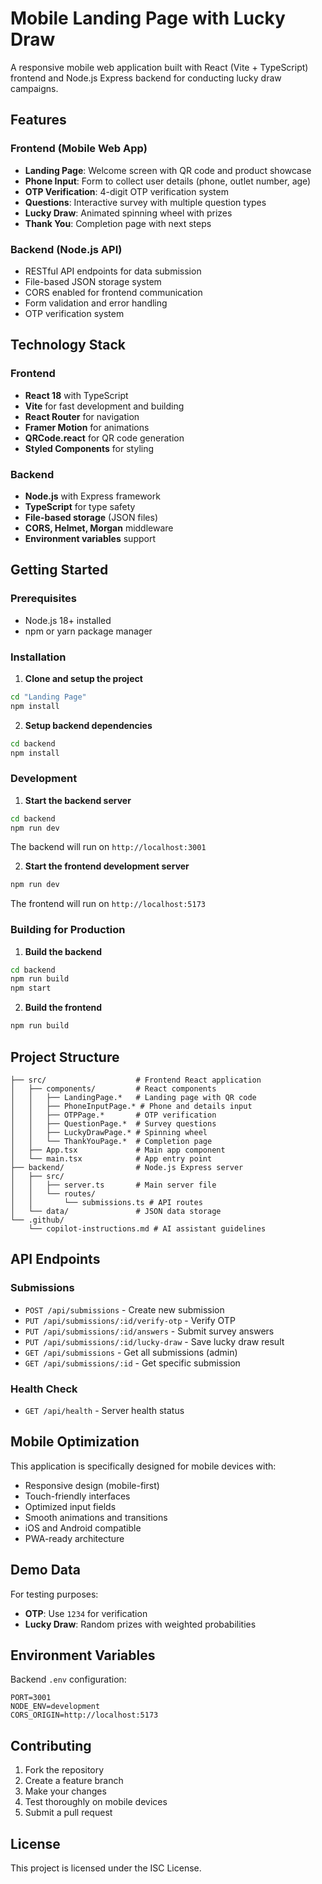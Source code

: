 # Mobile Landing Page with Lucky Draw

A responsive mobile web application built with React (Vite + TypeScript) frontend and Node.js Express backend for conducting lucky draw campaigns.

## Features

### Frontend (Mobile Web App)
- **Landing Page**: Welcome screen with QR code and product showcase
- **Phone Input**: Form to collect user details (phone, outlet number, age)
- **OTP Verification**: 4-digit OTP verification system
- **Questions**: Interactive survey with multiple question types
- **Lucky Draw**: Animated spinning wheel with prizes
- **Thank You**: Completion page with next steps

### Backend (Node.js API)
- RESTful API endpoints for data submission
- File-based JSON storage system
- CORS enabled for frontend communication
- Form validation and error handling
- OTP verification system

## Technology Stack

### Frontend
- **React 18** with TypeScript
- **Vite** for fast development and building
- **React Router** for navigation
- **Framer Motion** for animations
- **QRCode.react** for QR code generation
- **Styled Components** for styling

### Backend
- **Node.js** with Express framework
- **TypeScript** for type safety
- **File-based storage** (JSON files)
- **CORS, Helmet, Morgan** middleware
- **Environment variables** support

## Getting Started

### Prerequisites
- Node.js 18+ installed
- npm or yarn package manager

### Installation

1. **Clone and setup the project**
```bash
cd "Landing Page"
npm install
```

2. **Setup backend dependencies**
```bash
cd backend
npm install
```

### Development

1. **Start the backend server**
```bash
cd backend
npm run dev
```
The backend will run on `http://localhost:3001`

2. **Start the frontend development server**
```bash
npm run dev
```
The frontend will run on `http://localhost:5173`

### Building for Production

1. **Build the backend**
```bash
cd backend
npm run build
npm start
```

2. **Build the frontend**
```bash
npm run build
```

## Project Structure

```
├── src/                    # Frontend React application
│   ├── components/         # React components
│   │   ├── LandingPage.*   # Landing page with QR code
│   │   ├── PhoneInputPage.* # Phone and details input
│   │   ├── OTPPage.*       # OTP verification
│   │   ├── QuestionPage.*  # Survey questions
│   │   ├── LuckyDrawPage.* # Spinning wheel
│   │   └── ThankYouPage.*  # Completion page
│   ├── App.tsx             # Main app component
│   └── main.tsx            # App entry point
├── backend/                # Node.js Express server
│   ├── src/
│   │   ├── server.ts       # Main server file
│   │   └── routes/
│   │       └── submissions.ts # API routes
│   └── data/               # JSON data storage
└── .github/
    └── copilot-instructions.md # AI assistant guidelines
```

## API Endpoints

### Submissions
- `POST /api/submissions` - Create new submission
- `PUT /api/submissions/:id/verify-otp` - Verify OTP
- `PUT /api/submissions/:id/answers` - Submit survey answers
- `PUT /api/submissions/:id/lucky-draw` - Save lucky draw result
- `GET /api/submissions` - Get all submissions (admin)
- `GET /api/submissions/:id` - Get specific submission

### Health Check
- `GET /api/health` - Server health status

## Mobile Optimization

This application is specifically designed for mobile devices with:
- Responsive design (mobile-first)
- Touch-friendly interfaces
- Optimized input fields
- Smooth animations and transitions
- iOS and Android compatible
- PWA-ready architecture

## Demo Data

For testing purposes:
- **OTP**: Use `1234` for verification
- **Lucky Draw**: Random prizes with weighted probabilities

## Environment Variables

Backend `.env` configuration:
```
PORT=3001
NODE_ENV=development
CORS_ORIGIN=http://localhost:5173
```

## Contributing

1. Fork the repository
2. Create a feature branch
3. Make your changes
4. Test thoroughly on mobile devices
5. Submit a pull request

## License

This project is licensed under the ISC License.
